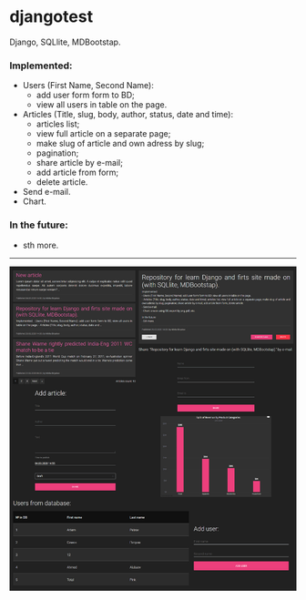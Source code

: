# djangotest
Django, SQLlite, MDBootstap.

### Implemented:
* Users (First Name, Second Name):
  * add user form form to BD;
  * view all users in table on the page.
* Articles (Title, slug, body, author, status, date and time):
  * articles list;
  * view full article on a separate page;
  * make slug of article and own adress by slug;
  * pagination;
  * share article by e-mail;
  * add article from form;
  * delete article.
* Send e-mail.
* Chart.

### In the future:
* sth more.
---
![Screenshot](https://github.com/biryukov12/djangotest/blob/master/main/static/img/github.jpg)

